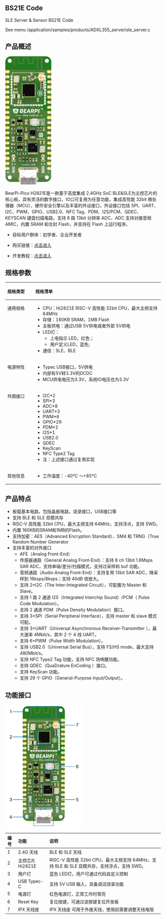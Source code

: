## BS21E Code

SLE Server & Sensor BS21E Code

See menu /application/samples/products/ADXL355_server/sle_server.c


## 产品概述


<img src="./docs/pic/common/pico-1.png"  width="150">



BearPi-Pico H2821E是一款基于高度集成 2.4GHz SoC BLE&SLE为主控芯片的核心板，具有灵活的数字接口，IO口可复用为任意功能，集成高性能 32bit 微处理器（MCU），硬件安全引擎以及丰富的外设接口，外设接口包括 SPI、UART、I2C、PWM、GPIO、USB2.0、NFC Tag、PDM、I2S/PCM、QDEC、KEYSCAN 键盘扫描电路，支持 8 路 13bit 分辨率 ADC、ADC 支持对接音频 AMIC，内置 SRAM 和合封 Flash，并支持在 Flash 上运行程序。

- 目标用户群体：初学者、企业开发者

- 购买链接：[点击进入](https://item.taobao.com/item.htm?id=803331789469)

- 开发教程：[点击进入](https://www.bearpi.cn/core_board/bearpi/pico/h2821E/)


## 规格参数



<table><thead align="left"><tr id="r54b3810e43d24e1887c1d6a41394996b"><th class="cellrowborder" valign="top" width="18.02%" id="mcps1.2.3.1.1"><p id="a2b235e9ed55f4338886788f140e648a0"><a name="a2b235e9ed55f4338886788f140e648a0"></a><a name="a2b235e9ed55f4338886788f140e648a0"></a>规格类型</p>
</th>
<th class="cellrowborder" valign="top" width="81.98%" id="mcps1.2.3.1.2"><p id="a95c4ba2e404f4a45b65984746aaa56ab"><a name="a95c4ba2e404f4a45b65984746aaa56ab"></a><a name="a95c4ba2e404f4a45b65984746aaa56ab"></a>规格清单</p>
</th>
</tr>
</thead>
<tbody><tr id="r71f534ea66af4191b020408df5978f41"><td class="cellrowborder" valign="top" width="18.02%" headers="mcps1.2.3.1.1 "><p id="a0531f1bb62d5443880576cc5de23f2e6"><a name="a0531f1bb62d5443880576cc5de23f2e6"></a><a name="a0531f1bb62d5443880576cc5de23f2e6"></a>通用规格</p>
</td>
<td class="cellrowborder" valign="top" width="81.98%" headers="mcps1.2.3.1.2 "><a name="u2a0d06f28d454d30818ced9a0432211b"></a><a name="u2a0d06f28d454d30818ced9a0432211b"></a><ul id="u2a0d06f28d454d30818ced9a0432211b"><li>CPU：Hi2821E RISC-V 高性能 32bit CPU，最大主频支持 64MHz</li><li>存储：160KB SRAM，1MB Flash</li><li>主板供电：通过USB 5V供电或者外部 5V供电</li><li>LED灯：<a name="ul0879143622219"></a><a name="ul0879143622219"></a><ul id="ul0879143622219"><li>上电指示 LED，红色；</li><li>用户定义LED，蓝色;</li></ul>
</li><li>通信：SLE、BLE</li>
</ul>
</td>
</tr>

<tr id="r3563f9df9759486794952d46c5d2d03f"><td class="cellrowborder" valign="top" width="18.02%" headers="mcps1.2.3.1.1 "><p id="afd48a2d879dc4aada8b60bebb96523c7"><a name="afd48a2d879dc4aada8b60bebb96523c7"></a><a name="afd48a2d879dc4aada8b60bebb96523c7"></a>电源特性</p>
</td>
<td class="cellrowborder" valign="top" width="81.98%" headers="mcps1.2.3.1.2 "><a name="uca57d799e7814925a5bf1b891335bd79"></a><a name="uca57d799e7814925a5bf1b891335bd79"></a><ul id="uca57d799e7814925a5bf1b891335bd79"><li>Typec USB接口，5V供电</li><li>内部有5V转3.3V的DCDC</li><li>MCU供电电压为3.3V，系统IO电压也为3.3V</li></ul>
</td>
</tr>

<tr id="rae93c5236b084cd2a2c0d5c29027b40e"><td class="cellrowborder" valign="top" width="18.02%" headers="mcps1.2.3.1.1 "><p id="a9b14a9e95b3849278c332259d8add1b2"><a name="a9b14a9e95b3849278c332259d8add1b2"></a><a name="a9b14a9e95b3849278c332259d8add1b2"></a>外围接口</p>
</td>
<td class="cellrowborder" valign="top" width="81.98%" headers="mcps1.2.3.1.2 "><a name="u7c73ebffd89e4092bd65f0d878d59b22"></a><a name="u7c73ebffd89e4092bd65f0d878d59b22"></a><ul id="u7c73ebffd89e4092bd65f0d878d59b22"><li>I2C*2</li><li>SPI*3</li><li>ADC*8</li><li>UART*3</li><li>PWM*6</li><li>GPIO*29</li><li>PDM*2</li><li>I2S*1</li><li>USB2.0</li><li>QDEC</li><li>KeyScan</li><li>NFC Type2 Tag</li><li>注：上述接口通过复用实现</li></ul>
</td>
</tr>

<tr id="rae93c5236b084cd2a2c0d5c29027b40e"><td class="cellrowborder" valign="top" width="18.02%" headers="mcps1.2.3.1.1 "><p id="a9b14a9e95b3849278c332259d8add1b2"><a name="a9b14a9e95b3849278c332259d8add1b2"></a><a name="a9b14a9e95b3849278c332259d8add1b2"></a>其他信息</p>
</td>
<td class="cellrowborder" valign="top" width="81.98%" headers="mcps1.2.3.1.2 "><a name="u7c73ebffd89e4092bd65f0d878d59b22"></a><a name="u7c73ebffd89e4092bd65f0d878d59b22"></a><ul id="u7c73ebffd89e4092bd65f0d878d59b22"><li>工作温度：-40℃ ～+85℃</li></ul>
</td>
</tr>
</tbody>
</table>






## 产品特点


- 板载基本电路，包括晶振电路，烧录接口，USB接口等
- 支持 BLE 和 SLE 双模共存
- RISC-V 高性能 32bit CPU，最大主频支持 64MHz，支持浮点，支持 SWD。
- 内置 160KB的SRAM和1MB的Flash。
- 支持加密：AES（Advanced Encryption Standard）、SM4 和 TRNG（True
  Random Number Generator
- 支持丰富的对外接口
  - AFE（Analog Front-End）
  - 传感器通路（General Analog Front-End）：支持 8 ch 13bit 1.6Msps
    SAR ADC，支持单端/差分/扫描模式，支持过采样和 buf 功能。
  - 音频通路（Audio Analog Front-End）：支持复用 13bit SAR ADC，降采
    样到 16ksps/8ksps；支持 40dB 倍放大。
  - 支持 2×I2C（The Inter-Integrated Circuit），可配置为 Master 和 Slave。
  - 支持 1 路 2 通道 I2S（Integrated Interchip Sound）/PCM（ Pulse Code
    Modulation）。
  - 支持 2 通道 PDM（Pulse Density Modulation）接口。
  - 支持 3×SPI（Serial Peripheral Interface），支持 master 和 slave 模式可配。
  - 支持 3×UART（Universal Asynchronous Receiver-Transmitter ），最大速率
    4Mbit/s，其中 2 个 4 线 UART。
  - 支持 6×PWM（Pulse Width Modulation）。
  - 支持 USB2.0（Universal Serial Bus），支持 FS/HS mode，最大支持
    480Mbit/s。
  - 支持 NFC Type2 Tag 功能，支持 NFC 场唤醒功能。
  - 支持 QDEC（QuaDrature EnCoding ）接口。
  - 支持 KeyScan 功能。
  - 支持 29 个 GPIO（General-Purpose Input/Output）。



## 功能接口




<img src="./docs/pic/common/image.png" width="250" >

| 编号 | 功能            | 说明                                                                                        |
| :--- | :-------------- | :------------------------------------------------------------------------------------------ |
| 1    | 2.4G 天线       | BLE 和 SLE 天线                                                                             |
| 2    | 主控芯片 Hi2821E | RISC-V 高性能 32bit CPU，最大主频支持 64MHz，支持 BLE 和 SLE 双模共存，支持浮点，支持 SWD。 |
| 3    | 用户灯          | 蓝色 LED灯，用户可通过代码自定义控制                                                        |
| 4    | USB Typec-C     | 支持 5V USB 输入，具备调试烧录功能                                                          |
| 5    | 电源灯          | 红色电源灯，正常工作时常亮                                                                  |
| 6    | Reset Key       | 复位按键，可通过该按键复位开发板                                                            |
| 7    | IPX 天线座      | IPX 天线座 可用于外接天线，使用前需要调整天线电阻                                           |



</div>
